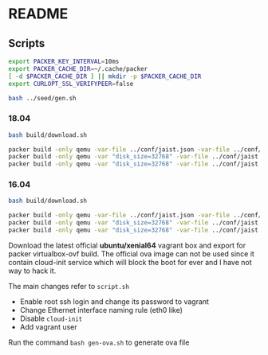 # README

## Scripts

```bash
export PACKER_KEY_INTERVAL=10ms
export PACKER_CACHE_DIR=~/.cache/packer
[ -d $PACKER_CACHE_DIR ] || mkdir -p $PACKER_CACHE_DIR
export CURLOPT_SSL_VERIFYPEER=false

bash ../seed/gen.sh
```

### 18.04

```bash
bash build/download.sh

packer build -only qemu -var-file ../conf/jaist.json -var-file ../conf/lab.json -var-file ../conf/ubuntu-1804.json ubuntu.json
packer build -only qemu -var "disk_size=32768" -var-file ../conf/jaist.json -var-file ../conf/lab.json -var-file ../conf/ubuntu-1804.json ubuntu-docker.json
packer build -only qemu -var "disk_size=32768" -var-file ../conf/jaist.json -var-file ../conf/lab.json -var-file ../conf/ubuntu-1804.json ubuntu-kvm.json
```

### 16.04

```bash
bash build/download.sh

packer build -only qemu -var-file ../conf/jaist.json -var-file ../conf/lab.json -var-file ../conf/ubuntu-1604.json ubuntu.json
packer build -only qemu -var "disk_size=32768" -var-file ../conf/jaist.json -var-file ../conf/lab.json -var-file ../conf/ubuntu-1604.json ubuntu-docker.json
packer build -only qemu -var "disk_size=32768" -var-file ../conf/jaist.json -var-file ../conf/lab.json -var-file ../conf/ubuntu-1604.json ubuntu-kvm.json
```

Download the latest official **ubuntu/xenial64** vagrant box and export for packer virtualbox-ovf build.
The official ova image can not be used since it contain cloud-init service which will block the boot for ever and I have not way to hack it.

The main changes refer to `script.sh`

- Enable root ssh login and change its password to vagrant
- Change Ethernet interface naming rule (eth0 like)
- Disable `cloud-init`
- Add vagrant user

Run the command `bash gen-ova.sh` to generate ova file
